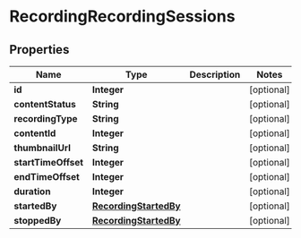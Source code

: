 
# RecordingRecordingSessions

## Properties
Name | Type | Description | Notes
------------ | ------------- | ------------- | -------------
**id** | **Integer** |  |  [optional]
**contentStatus** | **String** |  |  [optional]
**recordingType** | **String** |  |  [optional]
**contentId** | **Integer** |  |  [optional]
**thumbnailUrl** | **String** |  |  [optional]
**startTimeOffset** | **Integer** |  |  [optional]
**endTimeOffset** | **Integer** |  |  [optional]
**duration** | **Integer** |  |  [optional]
**startedBy** | [**RecordingStartedBy**](RecordingStartedBy.md) |  |  [optional]
**stoppedBy** | [**RecordingStartedBy**](RecordingStartedBy.md) |  |  [optional]



